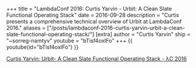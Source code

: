 +++
title = "LambdaConf 2016: Curtis Yarvin - Urbit: A Clean Slate Functional Operating Stack"
date = 2016-09-28
description = "Curtis presents a comprehensive technical overview of Urbit at LambdaConf 2016."
aliases = ["/posts/lambdaconf-2016-curtis-yarvin-urbit-a-clean-slate-functional-operating-stack/"]
[extra]
author = "Curtis Yarvin"
ship = "~sorreg-namtyv"
youtube = "bTisf4oxIFo"
+++
{{ youtube(id="bTisf4oxIFo") }}

[Curtis Yarvin: Urbit- A Clean Slate Functional Operating Stack - λC 2016](https://www.youtube.com/watch?v=bTisf4oxIFo)
